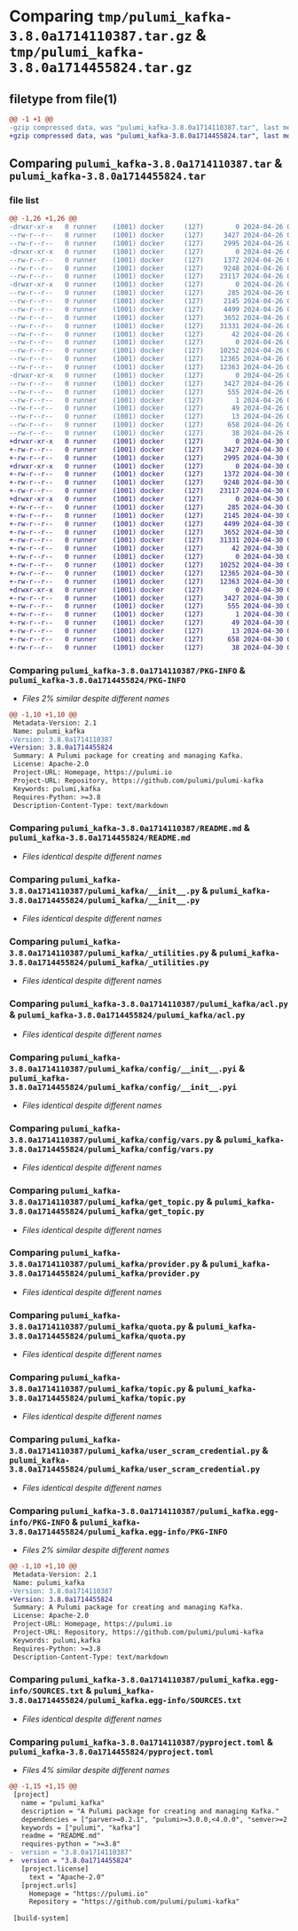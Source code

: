 # Comparing `tmp/pulumi_kafka-3.8.0a1714110387.tar.gz` & `tmp/pulumi_kafka-3.8.0a1714455824.tar.gz`

## filetype from file(1)

```diff
@@ -1 +1 @@
-gzip compressed data, was "pulumi_kafka-3.8.0a1714110387.tar", last modified: Fri Apr 26 05:50:51 2024, max compression
+gzip compressed data, was "pulumi_kafka-3.8.0a1714455824.tar", last modified: Tue Apr 30 05:46:47 2024, max compression
```

## Comparing `pulumi_kafka-3.8.0a1714110387.tar` & `pulumi_kafka-3.8.0a1714455824.tar`

### file list

```diff
@@ -1,26 +1,26 @@
-drwxr-xr-x   0 runner    (1001) docker     (127)        0 2024-04-26 05:50:51.832517 pulumi_kafka-3.8.0a1714110387/
--rw-r--r--   0 runner    (1001) docker     (127)     3427 2024-04-26 05:50:51.832517 pulumi_kafka-3.8.0a1714110387/PKG-INFO
--rw-r--r--   0 runner    (1001) docker     (127)     2995 2024-04-26 05:50:45.000000 pulumi_kafka-3.8.0a1714110387/README.md
-drwxr-xr-x   0 runner    (1001) docker     (127)        0 2024-04-26 05:50:51.828517 pulumi_kafka-3.8.0a1714110387/pulumi_kafka/
--rw-r--r--   0 runner    (1001) docker     (127)     1372 2024-04-26 05:50:45.000000 pulumi_kafka-3.8.0a1714110387/pulumi_kafka/__init__.py
--rw-r--r--   0 runner    (1001) docker     (127)     9248 2024-04-26 05:50:45.000000 pulumi_kafka-3.8.0a1714110387/pulumi_kafka/_utilities.py
--rw-r--r--   0 runner    (1001) docker     (127)    23117 2024-04-26 05:50:45.000000 pulumi_kafka-3.8.0a1714110387/pulumi_kafka/acl.py
-drwxr-xr-x   0 runner    (1001) docker     (127)        0 2024-04-26 05:50:51.832517 pulumi_kafka-3.8.0a1714110387/pulumi_kafka/config/
--rw-r--r--   0 runner    (1001) docker     (127)      285 2024-04-26 05:50:45.000000 pulumi_kafka-3.8.0a1714110387/pulumi_kafka/config/__init__.py
--rw-r--r--   0 runner    (1001) docker     (127)     2145 2024-04-26 05:50:45.000000 pulumi_kafka-3.8.0a1714110387/pulumi_kafka/config/__init__.pyi
--rw-r--r--   0 runner    (1001) docker     (127)     4499 2024-04-26 05:50:45.000000 pulumi_kafka-3.8.0a1714110387/pulumi_kafka/config/vars.py
--rw-r--r--   0 runner    (1001) docker     (127)     3652 2024-04-26 05:50:45.000000 pulumi_kafka-3.8.0a1714110387/pulumi_kafka/get_topic.py
--rw-r--r--   0 runner    (1001) docker     (127)    31331 2024-04-26 05:50:45.000000 pulumi_kafka-3.8.0a1714110387/pulumi_kafka/provider.py
--rw-r--r--   0 runner    (1001) docker     (127)       42 2024-04-26 05:50:45.000000 pulumi_kafka-3.8.0a1714110387/pulumi_kafka/pulumi-plugin.json
--rw-r--r--   0 runner    (1001) docker     (127)        0 2024-04-26 05:50:45.000000 pulumi_kafka-3.8.0a1714110387/pulumi_kafka/py.typed
--rw-r--r--   0 runner    (1001) docker     (127)    10252 2024-04-26 05:50:45.000000 pulumi_kafka-3.8.0a1714110387/pulumi_kafka/quota.py
--rw-r--r--   0 runner    (1001) docker     (127)    12365 2024-04-26 05:50:45.000000 pulumi_kafka-3.8.0a1714110387/pulumi_kafka/topic.py
--rw-r--r--   0 runner    (1001) docker     (127)    12363 2024-04-26 05:50:45.000000 pulumi_kafka-3.8.0a1714110387/pulumi_kafka/user_scram_credential.py
-drwxr-xr-x   0 runner    (1001) docker     (127)        0 2024-04-26 05:50:51.832517 pulumi_kafka-3.8.0a1714110387/pulumi_kafka.egg-info/
--rw-r--r--   0 runner    (1001) docker     (127)     3427 2024-04-26 05:50:51.000000 pulumi_kafka-3.8.0a1714110387/pulumi_kafka.egg-info/PKG-INFO
--rw-r--r--   0 runner    (1001) docker     (127)      555 2024-04-26 05:50:51.000000 pulumi_kafka-3.8.0a1714110387/pulumi_kafka.egg-info/SOURCES.txt
--rw-r--r--   0 runner    (1001) docker     (127)        1 2024-04-26 05:50:51.000000 pulumi_kafka-3.8.0a1714110387/pulumi_kafka.egg-info/dependency_links.txt
--rw-r--r--   0 runner    (1001) docker     (127)       49 2024-04-26 05:50:51.000000 pulumi_kafka-3.8.0a1714110387/pulumi_kafka.egg-info/requires.txt
--rw-r--r--   0 runner    (1001) docker     (127)       13 2024-04-26 05:50:51.000000 pulumi_kafka-3.8.0a1714110387/pulumi_kafka.egg-info/top_level.txt
--rw-r--r--   0 runner    (1001) docker     (127)      658 2024-04-26 05:50:45.000000 pulumi_kafka-3.8.0a1714110387/pyproject.toml
--rw-r--r--   0 runner    (1001) docker     (127)       38 2024-04-26 05:50:51.832517 pulumi_kafka-3.8.0a1714110387/setup.cfg
+drwxr-xr-x   0 runner    (1001) docker     (127)        0 2024-04-30 05:46:47.285396 pulumi_kafka-3.8.0a1714455824/
+-rw-r--r--   0 runner    (1001) docker     (127)     3427 2024-04-30 05:46:47.285396 pulumi_kafka-3.8.0a1714455824/PKG-INFO
+-rw-r--r--   0 runner    (1001) docker     (127)     2995 2024-04-30 05:46:40.000000 pulumi_kafka-3.8.0a1714455824/README.md
+drwxr-xr-x   0 runner    (1001) docker     (127)        0 2024-04-30 05:46:47.281396 pulumi_kafka-3.8.0a1714455824/pulumi_kafka/
+-rw-r--r--   0 runner    (1001) docker     (127)     1372 2024-04-30 05:46:40.000000 pulumi_kafka-3.8.0a1714455824/pulumi_kafka/__init__.py
+-rw-r--r--   0 runner    (1001) docker     (127)     9248 2024-04-30 05:46:40.000000 pulumi_kafka-3.8.0a1714455824/pulumi_kafka/_utilities.py
+-rw-r--r--   0 runner    (1001) docker     (127)    23117 2024-04-30 05:46:40.000000 pulumi_kafka-3.8.0a1714455824/pulumi_kafka/acl.py
+drwxr-xr-x   0 runner    (1001) docker     (127)        0 2024-04-30 05:46:47.285396 pulumi_kafka-3.8.0a1714455824/pulumi_kafka/config/
+-rw-r--r--   0 runner    (1001) docker     (127)      285 2024-04-30 05:46:40.000000 pulumi_kafka-3.8.0a1714455824/pulumi_kafka/config/__init__.py
+-rw-r--r--   0 runner    (1001) docker     (127)     2145 2024-04-30 05:46:40.000000 pulumi_kafka-3.8.0a1714455824/pulumi_kafka/config/__init__.pyi
+-rw-r--r--   0 runner    (1001) docker     (127)     4499 2024-04-30 05:46:40.000000 pulumi_kafka-3.8.0a1714455824/pulumi_kafka/config/vars.py
+-rw-r--r--   0 runner    (1001) docker     (127)     3652 2024-04-30 05:46:40.000000 pulumi_kafka-3.8.0a1714455824/pulumi_kafka/get_topic.py
+-rw-r--r--   0 runner    (1001) docker     (127)    31331 2024-04-30 05:46:40.000000 pulumi_kafka-3.8.0a1714455824/pulumi_kafka/provider.py
+-rw-r--r--   0 runner    (1001) docker     (127)       42 2024-04-30 05:46:40.000000 pulumi_kafka-3.8.0a1714455824/pulumi_kafka/pulumi-plugin.json
+-rw-r--r--   0 runner    (1001) docker     (127)        0 2024-04-30 05:46:40.000000 pulumi_kafka-3.8.0a1714455824/pulumi_kafka/py.typed
+-rw-r--r--   0 runner    (1001) docker     (127)    10252 2024-04-30 05:46:40.000000 pulumi_kafka-3.8.0a1714455824/pulumi_kafka/quota.py
+-rw-r--r--   0 runner    (1001) docker     (127)    12365 2024-04-30 05:46:40.000000 pulumi_kafka-3.8.0a1714455824/pulumi_kafka/topic.py
+-rw-r--r--   0 runner    (1001) docker     (127)    12363 2024-04-30 05:46:40.000000 pulumi_kafka-3.8.0a1714455824/pulumi_kafka/user_scram_credential.py
+drwxr-xr-x   0 runner    (1001) docker     (127)        0 2024-04-30 05:46:47.285396 pulumi_kafka-3.8.0a1714455824/pulumi_kafka.egg-info/
+-rw-r--r--   0 runner    (1001) docker     (127)     3427 2024-04-30 05:46:47.000000 pulumi_kafka-3.8.0a1714455824/pulumi_kafka.egg-info/PKG-INFO
+-rw-r--r--   0 runner    (1001) docker     (127)      555 2024-04-30 05:46:47.000000 pulumi_kafka-3.8.0a1714455824/pulumi_kafka.egg-info/SOURCES.txt
+-rw-r--r--   0 runner    (1001) docker     (127)        1 2024-04-30 05:46:47.000000 pulumi_kafka-3.8.0a1714455824/pulumi_kafka.egg-info/dependency_links.txt
+-rw-r--r--   0 runner    (1001) docker     (127)       49 2024-04-30 05:46:47.000000 pulumi_kafka-3.8.0a1714455824/pulumi_kafka.egg-info/requires.txt
+-rw-r--r--   0 runner    (1001) docker     (127)       13 2024-04-30 05:46:47.000000 pulumi_kafka-3.8.0a1714455824/pulumi_kafka.egg-info/top_level.txt
+-rw-r--r--   0 runner    (1001) docker     (127)      658 2024-04-30 05:46:40.000000 pulumi_kafka-3.8.0a1714455824/pyproject.toml
+-rw-r--r--   0 runner    (1001) docker     (127)       38 2024-04-30 05:46:47.285396 pulumi_kafka-3.8.0a1714455824/setup.cfg
```

### Comparing `pulumi_kafka-3.8.0a1714110387/PKG-INFO` & `pulumi_kafka-3.8.0a1714455824/PKG-INFO`

 * *Files 2% similar despite different names*

```diff
@@ -1,10 +1,10 @@
 Metadata-Version: 2.1
 Name: pulumi_kafka
-Version: 3.8.0a1714110387
+Version: 3.8.0a1714455824
 Summary: A Pulumi package for creating and managing Kafka.
 License: Apache-2.0
 Project-URL: Homepage, https://pulumi.io
 Project-URL: Repository, https://github.com/pulumi/pulumi-kafka
 Keywords: pulumi,kafka
 Requires-Python: >=3.8
 Description-Content-Type: text/markdown
```

### Comparing `pulumi_kafka-3.8.0a1714110387/README.md` & `pulumi_kafka-3.8.0a1714455824/README.md`

 * *Files identical despite different names*

### Comparing `pulumi_kafka-3.8.0a1714110387/pulumi_kafka/__init__.py` & `pulumi_kafka-3.8.0a1714455824/pulumi_kafka/__init__.py`

 * *Files identical despite different names*

### Comparing `pulumi_kafka-3.8.0a1714110387/pulumi_kafka/_utilities.py` & `pulumi_kafka-3.8.0a1714455824/pulumi_kafka/_utilities.py`

 * *Files identical despite different names*

### Comparing `pulumi_kafka-3.8.0a1714110387/pulumi_kafka/acl.py` & `pulumi_kafka-3.8.0a1714455824/pulumi_kafka/acl.py`

 * *Files identical despite different names*

### Comparing `pulumi_kafka-3.8.0a1714110387/pulumi_kafka/config/__init__.pyi` & `pulumi_kafka-3.8.0a1714455824/pulumi_kafka/config/__init__.pyi`

 * *Files identical despite different names*

### Comparing `pulumi_kafka-3.8.0a1714110387/pulumi_kafka/config/vars.py` & `pulumi_kafka-3.8.0a1714455824/pulumi_kafka/config/vars.py`

 * *Files identical despite different names*

### Comparing `pulumi_kafka-3.8.0a1714110387/pulumi_kafka/get_topic.py` & `pulumi_kafka-3.8.0a1714455824/pulumi_kafka/get_topic.py`

 * *Files identical despite different names*

### Comparing `pulumi_kafka-3.8.0a1714110387/pulumi_kafka/provider.py` & `pulumi_kafka-3.8.0a1714455824/pulumi_kafka/provider.py`

 * *Files identical despite different names*

### Comparing `pulumi_kafka-3.8.0a1714110387/pulumi_kafka/quota.py` & `pulumi_kafka-3.8.0a1714455824/pulumi_kafka/quota.py`

 * *Files identical despite different names*

### Comparing `pulumi_kafka-3.8.0a1714110387/pulumi_kafka/topic.py` & `pulumi_kafka-3.8.0a1714455824/pulumi_kafka/topic.py`

 * *Files identical despite different names*

### Comparing `pulumi_kafka-3.8.0a1714110387/pulumi_kafka/user_scram_credential.py` & `pulumi_kafka-3.8.0a1714455824/pulumi_kafka/user_scram_credential.py`

 * *Files identical despite different names*

### Comparing `pulumi_kafka-3.8.0a1714110387/pulumi_kafka.egg-info/PKG-INFO` & `pulumi_kafka-3.8.0a1714455824/pulumi_kafka.egg-info/PKG-INFO`

 * *Files 2% similar despite different names*

```diff
@@ -1,10 +1,10 @@
 Metadata-Version: 2.1
 Name: pulumi_kafka
-Version: 3.8.0a1714110387
+Version: 3.8.0a1714455824
 Summary: A Pulumi package for creating and managing Kafka.
 License: Apache-2.0
 Project-URL: Homepage, https://pulumi.io
 Project-URL: Repository, https://github.com/pulumi/pulumi-kafka
 Keywords: pulumi,kafka
 Requires-Python: >=3.8
 Description-Content-Type: text/markdown
```

### Comparing `pulumi_kafka-3.8.0a1714110387/pulumi_kafka.egg-info/SOURCES.txt` & `pulumi_kafka-3.8.0a1714455824/pulumi_kafka.egg-info/SOURCES.txt`

 * *Files identical despite different names*

### Comparing `pulumi_kafka-3.8.0a1714110387/pyproject.toml` & `pulumi_kafka-3.8.0a1714455824/pyproject.toml`

 * *Files 4% similar despite different names*

```diff
@@ -1,15 +1,15 @@
 [project]
   name = "pulumi_kafka"
   description = "A Pulumi package for creating and managing Kafka."
   dependencies = ["parver>=0.2.1", "pulumi>=3.0.0,<4.0.0", "semver>=2.8.1"]
   keywords = ["pulumi", "kafka"]
   readme = "README.md"
   requires-python = ">=3.8"
-  version = "3.8.0a1714110387"
+  version = "3.8.0a1714455824"
   [project.license]
     text = "Apache-2.0"
   [project.urls]
     Homepage = "https://pulumi.io"
     Repository = "https://github.com/pulumi/pulumi-kafka"
 
 [build-system]
```

